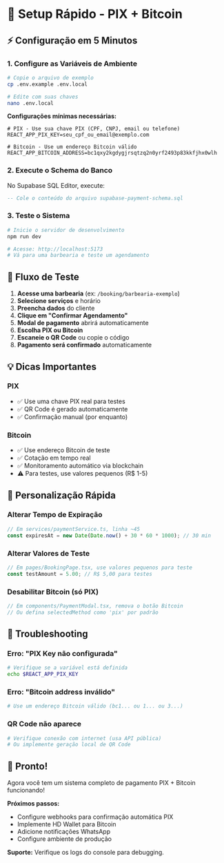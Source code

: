 # 🚀 Setup Rápido - PIX + Bitcoin

## ⚡ Configuração em 5 Minutos

### 1. Configure as Variáveis de Ambiente

```bash
# Copie o arquivo de exemplo
cp .env.example .env.local

# Edite com suas chaves
nano .env.local
```

**Configurações mínimas necessárias:**

```env
# PIX - Use sua chave PIX (CPF, CNPJ, email ou telefone)
REACT_APP_PIX_KEY=seu_cpf_ou_email@exemplo.com

# Bitcoin - Use um endereço Bitcoin válido
REACT_APP_BITCOIN_ADDRESS=bc1qxy2kgdygjrsqtzq2n0yrf2493p83kkfjhx0wlh
```

### 2. Execute o Schema do Banco

No Supabase SQL Editor, execute:

```sql
-- Cole o conteúdo do arquivo supabase-payment-schema.sql
```

### 3. Teste o Sistema

```bash
# Inicie o servidor de desenvolvimento
npm run dev

# Acesse: http://localhost:5173
# Vá para uma barbearia e teste um agendamento
```

## 🎯 Fluxo de Teste

1. **Acesse uma barbearia** (ex: `/booking/barbearia-exemplo`)
2. **Selecione serviços** e horário
3. **Preencha dados** do cliente
4. **Clique em "Confirmar Agendamento"**
5. **Modal de pagamento** abrirá automaticamente
6. **Escolha PIX ou Bitcoin**
7. **Escaneie o QR Code** ou copie o código
8. **Pagamento será confirmado** automaticamente

## 💡 Dicas Importantes

### PIX
- ✅ Use uma chave PIX real para testes
- ✅ QR Code é gerado automaticamente
- ✅ Confirmação manual (por enquanto)

### Bitcoin
- ✅ Use endereço Bitcoin de teste
- ✅ Cotação em tempo real
- ✅ Monitoramento automático via blockchain
- ⚠️ Para testes, use valores pequenos (R$ 1-5)

## 🔧 Personalização Rápida

### Alterar Tempo de Expiração
```typescript
// Em services/paymentService.ts, linha ~45
const expiresAt = new Date(Date.now() + 30 * 60 * 1000); // 30 min
```

### Alterar Valores de Teste
```typescript
// Em pages/BookingPage.tsx, use valores pequenos para teste
const testAmount = 5.00; // R$ 5,00 para testes
```

### Desabilitar Bitcoin (só PIX)
```typescript
// Em components/PaymentModal.tsx, remova o botão Bitcoin
// Ou defina selectedMethod como 'pix' por padrão
```

## 🚨 Troubleshooting

### Erro: "PIX Key não configurada"
```bash
# Verifique se a variável está definida
echo $REACT_APP_PIX_KEY
```

### Erro: "Bitcoin address inválido"
```bash
# Use um endereço Bitcoin válido (bc1... ou 1... ou 3...)
```

### QR Code não aparece
```bash
# Verifique conexão com internet (usa API pública)
# Ou implemente geração local de QR Code
```

## 🎉 Pronto!

Agora você tem um sistema completo de pagamento PIX + Bitcoin funcionando!

**Próximos passos:**
- Configure webhooks para confirmação automática PIX
- Implemente HD Wallet para Bitcoin
- Adicione notificações WhatsApp
- Configure ambiente de produção

**Suporte:** Verifique os logs do console para debugging.